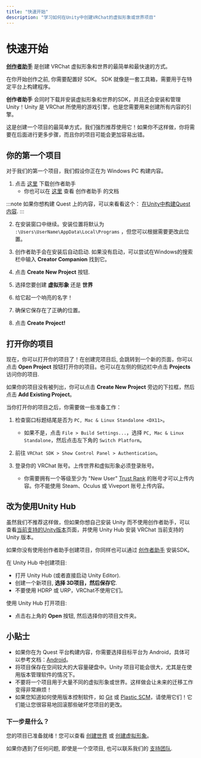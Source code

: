 ```yaml
---
title: "快速开始"
description: "学习如何在Unity中创建VRChat的虚拟形象或世界项目"
---
```


# 快速开始

**[创作者助手](https://vcc.docs.vrchat.com/)** 是创建 VRChat 虚拟形象和世界的最简单和最快速的方式。

在你开始创作之前, 你需要配置好 SDK。 SDK 就像是一套工具箱，需要用于在特定平台上构建程序。

**创作者助手** 会同时下载并安装虚拟形象和世界的SDK，并且还会安装和管理 Unity！Unity 是 VRChat 所使用的游戏引擎，也是您需要用来创建所有内容的引擎。

这是创建一个项目的最简单方式，我们强烈推荐使用它！如果你不这样做，你将需要在后面进行更多步骤，而且你的项目可能会更加容易出错。

## 你的第一个项目
对于我们的第一个项目，我们假设你正在为 Windows PC 构建内容。

1. 点击 [这里](https://vrchat.com/download/vcc) 下载创作者助手
    - 你也可以在 [这里](https://vcc.docs.vrchat.com/) 查看 创作者助手 的文档

:::note
如果你想构建 Quest 上的内容，可以来看看这个： [在Unity中构建Quest内容](/creators.vrchat.com/platforms/android/setting-up-unity-for-creating-quest-content).
:::

2. 在安装窗口中继续。安装位置将默认为 `:\Users\UserName\AppData\Local\Programs` ，但您可以根据需要更改此位置。

3. 创作者助手会在安装后自动启动. 如果没有启动，可以尝试在Windows的搜索栏中输入 **Creator Companion** 找到它。

4. 点击 **Create New Project** 按钮.

5. 选择您要创建 **虚拟形象** 还是 **世界**

6. 给它起一个响亮的名字！

7. 确保它保存在了正确的位置。

8. 点击 **Create Project!**

## 打开你的项目

现在，你可以打开你的项目了！在创建完项目后, 会跳转到一个新的页面，你可以点击 **Open Project** 按钮打开你的项目。也可以在左侧的侧边栏中点击 **Projects** 访问你的项目.

如果你的项目没有被列出，你可以点击 **Create New Project** 旁边的下拉框，然后点击 **Add Existing Project**。

当你打开你的项目之后，你需要做一些准备工作：

1. 检查窗口标题结尾是否为 `PC, Mac & Linux Standalone <DX11>`。
    - 如果不是，点击 `File > Build Settings...`，选择 `PC, Mac & Linux Standalone`，然后点击左下角的 `Switch Platform`。

2. 前往 `VRChat SDK > Show Control Panel > Authentication`。

3. 登录你的 VRChat 账号。上传世界和虚拟形象必须登录账号。
    - 你需要拥有一个等级至少为 "New User" [Trust Rank](/docs.vrchat.com/docs/vrchat-safety-and-trust-system) 的账号才可以上传内容。你不能使用 Steam、Oculus 或 Viveport 账号上传内容。

## 改为使用Unity Hub

虽然我们不推荐这样做，但如果你想自己安装 Unity 而不使用创作者助手，可以查看[当前支持的Unity版本](/creators.vrchat.com/sdk/upgrade/current-unity-version)页面，并使用 Unity Hub 安装 VRChat 当前支持的 Unity 版本。

如果你没有使用创作者助手创建项目，你同样也可以通过 [创作者助手](https://vcc.docs.vrchat.com/guides/getting-started) 安装SDK。

在 Unity Hub 中创建项目:
<!-- 这里原文是 or just the editor, if you chose to go that route 没太看懂，that route 指的是什么？-->
* 打开 Unity Hub (或者直接启动 Unity Editor).
* 创建一个新项目, **选择 3D项目，然后保存它**.
* 不要使用 HDRP 或 URP，VRChat不使用它们。

使用 Unity Hub 打开项目:
* 点击右上角的 **Open** 按钮, 然后选择你的项目文件夹。

## 小贴士

- 如果你在为 Quest 平台构建内容，你需要选择目标平台为 Android，具体可以参考文档：[Android](/creators.vrchat.com/platforms/android/)。
- 将项目保存在空间较大的大容量硬盘中。Unity 项目可能会很大，尤其是在使用版本管理软件的情况下。
- 不要将一个项目用于大量不同的虚拟形象或世界。这样做会让未来的迁移工作变得非常麻烦！
- 如果您知道如何使用版本控制软件，如 [Git](https://git-scm.com/) 或 [Plastic SCM](https://www.plasticscm.com/)，请使用它们！它们能让您很容易地回滚那些破坏您项目的更改。

### 下一步是什么？

您的项目已准备就绪！您可以查看 [创建世界](/creators.vrchat.com/worlds/) 或 [创建虚拟形象](/creators.vrchat.com/avatars/)。

如果你遇到了任何问题, 即使是一个空项目, 也可以联系我们的 [支持团队](https://vrch.at/support).
